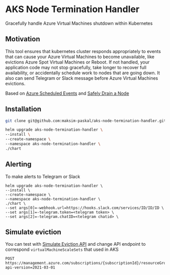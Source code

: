 # AKS Node Termination Handler
Gracefully handle Azure Virtual Machines shutdown within Kubernetes

## Motivation
This tool ensures that kubernetes cluster responds appropriately to events that can cause your Azure Virtual Machines to become unavailable, like evictions Azure Spot Virtual Machines or Reboot. If not handled, your application code may not stop gracefully, take longer to recover full availability, or accidentally schedule work to nodes that are going down. It also can send Telegram or Slack message before Azure Virtual Machines evictions.

Based on [Azure Scheduled Events](https://docs.microsoft.com/en-us/azure/virtual-machines/linux/scheduled-events) and [Safely Drain a Node](https://kubernetes.io/docs/tasks/administer-cluster/safely-drain-node/)

## Installation
```bash
git clone git@github.com:maksim-paskal/aks-node-termination-handler.git

helm upgrade aks-node-termination-handler \
--install \
--create-namespace \
--namespace aks-node-termination-handler \
./chart
```

## Alerting
To make alerts to Telegram or Slack
```
helm upgrade aks-node-termination-handler \
--install \
--create-namespace \
--namespace aks-node-termination-handler \
./chart \
--set args[0]=-webhook.url=https://hooks.slack.com/services/ID/ID/ID \
--set args[1]=-telegram.token=<telegram token> \
--set args[2]=-telegram.chatID=<telegram chatid> \
```
## Simulate eviction
You can test with [Simulate Eviction API](https://docs.microsoft.com/en-us/rest/api/compute/virtual-machines/simulate-eviction) and change API endpoint to correspond `virtualMachineScaleSets` that used in AKS
```
POST https://management.azure.com/subscriptions/{subscriptionId}/resourceGroups/{resourceGroupName}/providers/Microsoft.Compute/virtualMachineScaleSets/{vmName}/virtualMachines/{vmID}/simulateEviction?api-version=2021-03-01
```